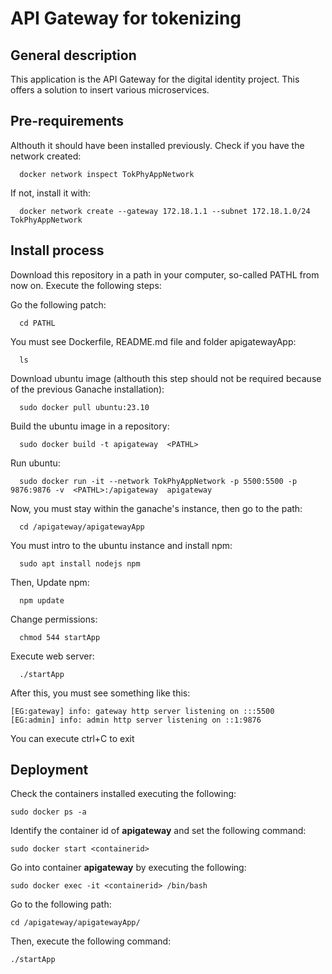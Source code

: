 # API Gateway for tokenizing
## General description
  This application is the API Gateway for the digital identity project. This offers a solution to insert various microservices.

## Pre-requirements
  Althouth it should have been installed previously. Check if you have the network created:

    
      docker network inspect TokPhyAppNetwork

  If not, install it with:

    
      docker network create --gateway 172.18.1.1 --subnet 172.18.1.0/24 TokPhyAppNetwork

 
## Install process
  Download this repository in a path in your computer, so-called PATHL from now on.  Execute the following steps: 

  Go the following patch:
      
      cd PATHL  
  You must see Dockerfile, README.md file and folder apigatewayApp:
      
      ls 
  Download ubuntu image (althouth this step should not be required because of the previous Ganache installation):
      
      sudo docker pull ubuntu:23.10
    
  Build the ubuntu image in a repository:
      
      sudo docker build -t apigateway  <PATHL>

  Run ubuntu: 
      
      sudo docker run -it --network TokPhyAppNetwork -p 5500:5500 -p 9876:9876 -v  <PATHL>:/apigateway  apigateway

  Now, you must stay within the ganache's instance, then go to the path:
      
      cd /apigateway/apigatewayApp

  You must intro to the ubuntu instance and install npm:
      
      sudo apt install nodejs npm
  
  Then, Update npm:
      
      npm update

  Change permissions:
      
      chmod 544 startApp

  Execute web server:
      
      ./startApp
  
  After this, you must see something like this:
    
    [EG:gateway] info: gateway http server listening on :::5500
    [EG:admin] info: admin http server listening on ::1:9876

  You can execute ctrl+C to exit

## Deployment
  
  Check the containers installed executing the following:
    
    sudo docker ps -a

  Identify the container id of **apigateway** and set the following command:
    
    sudo docker start <containerid>

  Go into container **apigateway** by executing the following:
    
    sudo docker exec -it <containerid> /bin/bash

  Go to the following path:
    
    cd /apigateway/apigatewayApp/

  Then, execute the following command:
    
    ./startApp
